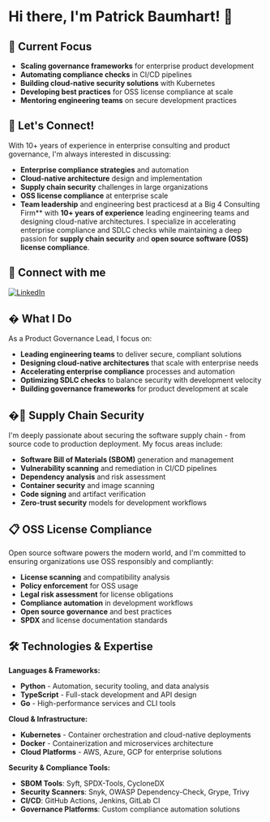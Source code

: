 # Hi there, I'm Patrick Baumhart! 👋

## 🌱 Current Focus
- **Scaling governance frameworks** for enterprise product development
- **Automating compliance checks** in CI/CD pipelines
- **Building cloud-native security solutions** with Kubernetes
- **Developing best practices** for OSS license compliance at scale
- **Mentoring engineering teams** on secure development practices

## 💬 Let's Connect!
With 10+ years of experience in enterprise consulting and product governance, I'm always interested in discussing:
- **Enterprise compliance strategies** and automation
- **Cloud-native architecture** design and implementation
- **Supply chain security** challenges in large organizations
- **OSS license compliance** at enterprise scale
- **Team leadership** and engineering best practicesd at a Big 4 Consulting Firm** with **10+ years of experience** leading engineering teams and designing cloud-native architectures. I specialize in accelerating enterprise compliance and SDLC checks while maintaining a deep passion for **supply chain security** and **open source software (OSS) license compliance**.

## 🔗 Connect with me
[![LinkedIn](https://img.shields.io/badge/LinkedIn-0077B5?style=for-the-badge&logo=linkedin&logoColor=white)](https://linkedin.com/in/patbaumhart)

## � What I Do
As a Product Governance Lead, I focus on:
- **Leading engineering teams** to deliver secure, compliant solutions
- **Designing cloud-native architectures** that scale with enterprise needs
- **Accelerating enterprise compliance** processes and automation
- **Optimizing SDLC checks** to balance security with development velocity
- **Building governance frameworks** for product development at scale

## �🔐 Supply Chain Security
I'm deeply passionate about securing the software supply chain - from source code to production deployment. My focus areas include:

- **Software Bill of Materials (SBOM)** generation and management
- **Vulnerability scanning** and remediation in CI/CD pipelines
- **Dependency analysis** and risk assessment
- **Container security** and image scanning
- **Code signing** and artifact verification
- **Zero-trust security** models for development workflows

## 📋 OSS License Compliance
Open source software powers the modern world, and I'm committed to ensuring organizations use OSS responsibly and compliantly:

- **License scanning** and compatibility analysis
- **Policy enforcement** for OSS usage
- **Legal risk assessment** for license obligations
- **Compliance automation** in development workflows
- **Open source governance** and best practices
- **SPDX** and license documentation standards

## 🛠️ Technologies & Expertise
**Languages & Frameworks:**
- **Python** - Automation, security tooling, and data analysis
- **TypeScript** - Full-stack development and API design
- **Go** - High-performance services and CLI tools

**Cloud & Infrastructure:**
- **Kubernetes** - Container orchestration and cloud-native deployments
- **Docker** - Containerization and microservices architecture
- **Cloud Platforms** - AWS, Azure, GCP for enterprise solutions

**Security & Compliance Tools:**
- **SBOM Tools**: Syft, SPDX-Tools, CycloneDX
- **Security Scanners**: Snyk, OWASP Dependency-Check, Grype, Trivy
- **CI/CD**: GitHub Actions, Jenkins, GitLab CI
- **Governance Platforms**: Custom compliance automation solutions
